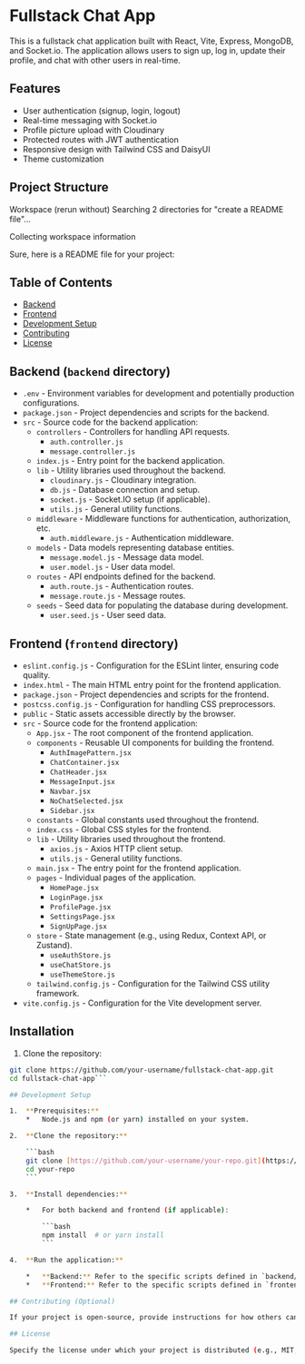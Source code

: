 # Fullstack Chat App

This is a fullstack chat application built with React, Vite, Express, MongoDB, and Socket.io. The application allows users to sign up, log in, update their profile, and chat with other users in real-time.

## Features

- User authentication (signup, login, logout)
- Real-time messaging with Socket.io
- Profile picture upload with Cloudinary
- Protected routes with JWT authentication
- Responsive design with Tailwind CSS and DaisyUI
- Theme customization

## Project Structure
Workspace
(rerun without)
Searching 2 directories for "create a README file"…

Collecting workspace information

Sure, here is a README file for your project:

## Table of Contents

*   [Backend](#backend)
*   [Frontend](#frontend)
*   [Development Setup](#development-setup)
*   [Contributing](#contributing)
*   [License](#license)

## Backend (`backend` directory)

*   `.env` - Environment variables for development and potentially production configurations.
*   `package.json` - Project dependencies and scripts for the backend.
*   `src` - Source code for the backend application:
    *   `controllers` - Controllers for handling API requests.
        *   `auth.controller.js`
        *   `message.controller.js`
    *   `index.js` - Entry point for the backend application.
    *   `lib` - Utility libraries used throughout the backend.
        *   `cloudinary.js` - Cloudinary integration.
        *   `db.js` - Database connection and setup.
        *   `socket.js` - Socket.IO setup (if applicable).
        *   `utils.js` - General utility functions.
    *   `middleware` - Middleware functions for authentication, authorization, etc.
        *   `auth.middleware.js` - Authentication middleware.
    *   `models` - Data models representing database entities.
        *   `message.model.js` - Message data model.
        *   `user.model.js` - User data model.
    *   `routes` - API endpoints defined for the backend.
        *   `auth.route.js` - Authentication routes.
        *   `message.route.js` - Message routes.
    *   `seeds` - Seed data for populating the database during development.
        *   `user.seed.js` - User seed data.

## Frontend (`frontend` directory)

*   `eslint.config.js` - Configuration for the ESLint linter, ensuring code quality.
*   `index.html` - The main HTML entry point for the frontend application.
*   `package.json` - Project dependencies and scripts for the frontend.
*   `postcss.config.js` - Configuration for handling CSS preprocessors.
*   `public` - Static assets accessible directly by the browser.
*   `src` - Source code for the frontend application:
    *   `App.jsx` - The root component of the frontend application.
    *   `components` - Reusable UI components for building the frontend.
        *   `AuthImagePattern.jsx`
        *   `ChatContainer.jsx`
        *   `ChatHeader.jsx`
        *   `MessageInput.jsx`
        *   `Navbar.jsx`
        *   `NoChatSelected.jsx`
        *   `Sidebar.jsx`
    *   `constants` - Global constants used throughout the frontend.
    *   `index.css` - Global CSS styles for the frontend.
    *   `lib` - Utility libraries used throughout the frontend.
        *   `axios.js` - Axios HTTP client setup.
        *   `utils.js` - General utility functions.
    *   `main.jsx` - The entry point for the frontend application.
    *   `pages` - Individual pages of the application.
        *   `HomePage.jsx`
        *   `LoginPage.jsx`
        *   `ProfilePage.jsx`
        *   `SettingsPage.jsx`
        *   `SignUpPage.jsx`
    *   `store` - State management (e.g., using Redux, Context API, or Zustand).
        *   `useAuthStore.js`
        *   `useChatStore.js`
        *   `useThemeStore.js`
    *   `tailwind.config.js` - Configuration for the Tailwind CSS utility framework.
*   `vite.config.js` - Configuration for the Vite development server.

## Installation

1. Clone the repository:

```sh
git clone https://github.com/your-username/fullstack-chat-app.git
cd fullstack-chat-app```

## Development Setup

1.  **Prerequisites:**
    *   Node.js and npm (or yarn) installed on your system.

2.  **Clone the repository:**

    ```bash
    git clone [https://github.com/your-username/your-repo.git](https://github.com/your-username/your-repo.git)
    cd your-repo
    ```

3.  **Install dependencies:**

    *   For both backend and frontend (if applicable):

        ```bash
        npm install  # or yarn install
        ```

4.  **Run the application:**

    *   **Backend:** Refer to the specific scripts defined in `backend/package.json` to start the backend server (e.g., `npm run dev` or `npm start`).
    *   **Frontend:** Refer to the specific scripts defined in `frontend/package.json` to start the development server (e.g., `npm run dev` or `npm start`).

## Contributing (Optional)

If your project is open-source, provide instructions for how others can contribute. This includes information on pull requests, coding conventions, etc.

## License

Specify the license under which your project is distributed (e.g., MIT, Apache, etc.).

